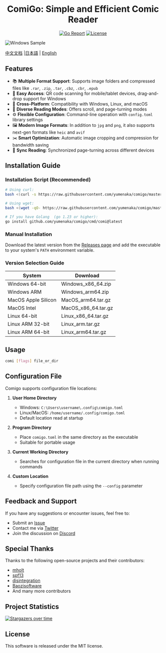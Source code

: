 <div align="center">

# ComiGo: Simple and Efficient Comic Reader

[![Go Report](https://goreportcard.com/badge/github.com/yumenaka/comi?style=flat-square)](https://goreportcard.com/report/github.com/yumenaka/comi)
[![License](https://img.shields.io/github/license/yumenaka/comi?style=flat-square&color=blue)](https://github.com/yumenaka/comigo/blob/main/LICENSE)

<!--
[![Downloads](https://img.shields.io/github/downloads/yumenaka/comi/total?style=flat-square&color=success)](https://github.com/yumenaka/comigo/releases)
<img src="https://raw.githubusercontent.com/yumenaka/comi/master/icon.ico" alt="ComiGo：Simple Comig & Manga Reader" width="200">
-->
</div>

![Windows Sample](https://www.yumenaka.net/wp-content/uploads/2020/08/sample.gif "Windows Sample")

[中文文档](https://github.com/yumenaka/comigo/blob/master/README_CN.md) |[日本語](https://github.com/yumenaka/comigo/blob/master/README_JP.md) | [English](https://github.com/yumenaka/comigo/blob/master/README.md)

## Features

- 📚 **Multiple Format Support**: Supports image folders and compressed files like `.rar`, `.zip`, `.tar`, `.cbz`, `.cbr`, `.epub`
- 📱 **Easy Access**: QR code scanning for mobile/tablet devices, drag-and-drop support for Windows
- 🐧 **Cross-Platform**: Compatibility with Windows, Linux, and macOS
- 📖 **Diverse Reading Modes**: Offers scroll, and page-turning modes
- ⚙️ **Flexible Configuration**: Command-line operation with `config.toml` library settings
- 🖼️ **Modern Image Formats**: In addition to `jpg` and `png`, it also supports next-gen formats like `heic` and `avif`
- ✂️ **Smart Optimization**: Automatic image cropping and compression for bandwidth saving
- 🔄 **Sync Reading**: Synchronized page-turning across different devices

## Installation Guide

### Installation Script (Recommended)

```bash
# Using curl:
bash <(curl -s https://raw.githubusercontent.com/yumenaka/comigo/master/get_comigo.sh)

# Using wget:
bash <(wget -qO- https://raw.githubusercontent.com/yumenaka/comigo/master/get_comigo.sh)

# If you have Golang  (go 1.23 or higher):
go install github.com/yumenaka/comigo/cmd/comi@latest
```

### Manual Installation

Download the latest version from the [Releases page](https://github.com/yumenaka/comigo/releases) and add the executable to your system's `PATH` environment variable.

### Version Selection Guide

| System              | Download            |
|---------------------|---------------------|
| Windows 64-bit      | Windows_x86_64.zip  |
| Windows ARM         | Windows_arm64.zip   |
| MacOS Apple Silicon | MacOS_arm64.tar.gz  |
| MacOS Intel         | MacOS_x86_64.tar.gz |
| Linux 64-bit        | Linux_x86_64.tar.gz |
| Linux ARM 32-bit    | Linux_arm.tar.gz    |
| Linux ARM 64-bit    | Linux_arm64.tar.gz  |

## Usage

```bash
comi [flags] file_or_dir
```

## Configuration File

Comigo supports  configuration file locations:

1. **User Home Directory**  
   - Windows: `C:\Users\username\.config\comigo.toml`
   - Linux/MacOS: `/home/username/.config/comigo.toml`
   - Default location read at startup

2. **Program Directory**  
   - Place `comigo.toml` in the same directory as the executable
   - Suitable for portable usage

3. **Current Working Directory**  
   - Searches for configuration file in the current directory when running commands

4. **Custom Location**  
   - Specify configuration file path using the `--config` parameter

## Feedback and Support

If you have any suggestions or encounter issues, feel free to:
- Submit an [Issue](https://github.com/yumenaka/comigo/issues)
- Contact me via [Twitter](https://x.com/yumenaka7)
- Join the discussion on [Discord](https://discord.gg/brBfSExJPn)
## Special Thanks

Thanks to the following open-source projects and their contributors:
- [mholt](https://github.com/mholt)
- [spf13](https://github.com/spf13)
- [disintegration](https://github.com/disintegration)
- [Baozisoftware](https://github.com/Baozisoftware)
- And many more contributors

## Project Statistics

[![Stargazers over time](https://starchart.cc/yumenaka/comigo.svg?variant=adaptive)](https://starchart.cc/yumenaka/comigo)

## License

This software is released under the MIT license.
